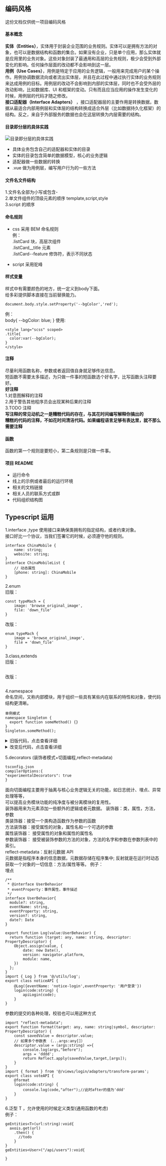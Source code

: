 ## 编码风格

这份文档仅供统一项目编码风格

#### 基本概念

**实体（Entities）**，实体用于封装企业范围的业务规则。实体可以是拥有方法的对象，也可以是数据结构和函数的集合。如果没有企业，只是单个应用，那么实体就是应用里的业务对象。这些对象封装了最通用和高层的业务规则，极少会受到外部变化的影响。任何操作层面的改动都不会影响到这一层。  
**用例（Use Cases）**，用例是特定于应用的业务逻辑，一般用来完成用户的某个操作。用例协调数据流向或者流出实体层，并且在此过程中通过执行实体的业务规则来达成用例的目标。用例层的改动不会影响到内部的实体层，同时也不会受外层的改动影响，比如数据库、UI 和框架的变动。只有而且应当应用的操作发生变化的时候，用例层的代码才随之修改。  
**接口适配器（Interface Adapters）** ，接口适配器层的主要作用是转换数据，数据从最适合内部用例层和实体层的结构转换成适合外层（比如数据持久化框架）的结构。反之，来自于外部服务的数据也会在这层转换为内层需要的结构。

#### 目录即分层的具体实践

![目录即分层的具体实践](https://github.com/nibilin33/frontend-blog/raw/master/press/guide/img/目录即分层.png)  
- 具体业务包含自己的适配器和实体的目录   
- 实体的目录包含简单的数据模型，核心的业务逻辑  
- 适配器做一些数据的转换        
- .vue 做为用例层，编写用户行为的一些方法      

#### 文件名文件结构

1.文件名全部为小写或包含-  
2.单文件组件的顶级元素的顺序 template,script,style  
3.script 的顺序

#### 命名规则

- css 采用 BEM 命名规则  
例：  
.listCard 块，高层次组件  
.listCard\_\_title 元素  
.listCard--feature 修饰符，表示不同状态    

- script 采用驼峰  

#### 样式变量  
样式中有需要颜色的地方，统一定义到body下面。  
给多彩提供脚本直接在当前替换能力。   
```
document.body.style.setProperty('--bgColor','red'); 
```     
例：  
body{
  --bgColor: blue;
} 
使用:  
```
<style lang="scss" scoped>
.title{
  color:var(--bgColor);
}
</style>
```
#### 注释

尽量利用函数名称，参数或者返回值自身就足够传达信息。  
短函数不需要太多描述，为只做一件事的短函数选个好名字，比写函数头注释要好。  
**好注释**  
1.对意图解释的注释  
2.用于警告其他程序员会出现某种后果的注释  
3.TODO 注释  
**写注释的常见动机之一是糟糕代码的存在，与其花时间编写解释你搞出的**  
**糟糕的代码的注释，不如花时间清洁代码。如果编程语言足够有表达里，就不那么需要注释**

#### 函数

函数的第一个规则是要短小，第二条规则是只做一件事。

#### 项目 README

- 运行命令
- 线上的示例或者最后的运行环境
- 相关的文档链接
- 相关人员的联系方式或群
- 代码组织结构图

## Typescript 运用

1.interface ,type
使用接口来确保类拥有的指定结构，或者约束对象。  
接口好比一个协议，当我们签署它的时候，必须遵守他的规则。

```
interface ChinaMobile {
    name: string;
    website: string;
}
interface ChinaMobileList {
    // 动态属性
    [phone: string]: ChinaMobile
}
```

2.enum  
旧版：

```
const typeMach = {
    image: 'browse_original_image',
    file: 'down_file'
}
```

改版：

```
enum typeMach {
    image = 'browse_original_image',
    file = 'down_file'
}
```

3.class,extends  
旧版：

```

```

改版：

```

```

4.namespace  
命名空间，又称内部模块，用于组织一些具有某些内在联系的特性和对象，使代码结构更清晰。

```
单例模式  
namespace Singleton {
  export function someMethod() {}
}
Singleton.someMethod();
```

<details>
  <summary>旧版代码，点击查看详细</summary>
  <pre>
  <code>
authLogin() {
let path = this.$route.path;
path = path.split('/ume')[1]
switch (path) {
    case '/extension':
        let platformExtension = new PlatformApi(function() {
            return new Promise((resolve, reject) => {
                resolve({
                    data: {
                        clientId: 'web-extension'
                    }
                })
            })
        }, extensionLogin);
        platformExtension.setRequestTimeOut(3000);
        platformExtension.login(this.$route.query.code).then(token => {
            this.refreshToken('extension');
            this.setUserId(token.userId);
            this.$router.push({ path: '/ume/web_extension' });
        }).catch((error) => {
            this.$router.push({ path: '/pcError/error', query: { type: 'web-extension', path: path, code: this.$route.query.code } })
        });
        break;
    case '/notice':
        let platformNotice = new PlatformApi(application, login);
        platformNotice.consoleLog("notice logining");
        platformNotice.setRequestTimeOut(3000);
        platformNotice.login(this.$route.query.code).then(token => {
            sessionStorage.setItem('notice', JSON.stringify(token));
            this.refreshToken('notice');
            this.setUserId(token.userId);
            platformNotice.consoleLog("notice login success:" + JSON.stringify(token));
            this.handleNotice();
        }).catch((error) => {
            platformNotice.consoleLog("notice login fail");
            this.$router.push({ path: '/pcError/error', query: { type: 'yealink-bulletin', path: path, code: this.$route.query.code } })
        });
        break;
    case '/meeting':
        let platformMeeting = new PlatformApi(getApplication, umeLogin);
        platformMeeting.consoleLog("meeting logining");
        platformMeeting.setRequestTimeOut(3000);
        platformMeeting.login(this.$route.query.code).then(res => {
            platformMeeting.consoleLog("meeting login success" + JSON.stringify(res));
            if (res.personal === null || typeof res.personal === "undefined") {
                this.$router.push({ path: '/pcError/error', query: { type: 'yealink-conference', path: path, code: this.$route.query.code } })
            } else {
                sessionStorage.personal = JSON.stringify({ personal: res.personal });
                this.refreshToken('meeting');
                this.handleReservation();
            }
        }).catch(res => {
            platformMeeting.consoleLog("meeting login fail");
            this.$router.push({ path: '/pcError/error', query: { type: 'yealink-conference', path: path, code: this.$route.query.code } })
            //this.$router.push('/uc/login')
        });
        break;
    case '/vote':
        let platformNoticeVote = new PlatformApi(applicationVote, loginVote);
        platformNoticeVote.consoleLog("vote logining");
        platformNoticeVote.setRequestTimeOut(3000);
        platformNoticeVote.login(this.$route.query.code).then(token => {
            sessionStorage.setItem('vote', JSON.stringify(token));
            this.refreshToken('vote');
            this.setUserId(token.userId);
            platformNoticeVote.consoleLog("vote login success:" + JSON.stringify(token));
            this.deleteLoading();
            console.log("votelist--------")
            if (this.$route.query.groupId) {
                this.$router.push({ path: '/vote/poll', query: { groupId: this.$route.query.groupId } });
            } else {
                this.$router.push({ path: '/vote/list', query: { id: this.$route.query.id } });
            }
        }).catch((error) => {
            platformNoticeVote.consoleLog("vote login failed");
            this.$router.push({ path: '/pcError/error', query: { type: 'yealink-vote', path: path, code: this.$route.query.code } })
        });
        break;
    case '/changePwd':
        let platformPwd = new PlatformApi(function() {
            return new Promise((resolve, reject) => {
                resolve({
                    data: {
                        clientId: 'yealink-pwdChange'
                    }
                })
            })
        }, pwdLogin);
        platformPwd.setRequestTimeOut(3000);
        platformPwd.login(this.$route.query.code).then(token => {
            this.$router.push({ path: '/changePassword', query: { fullJid: token.bareJid } });
        }).catch((error) => {
            this.$router.push({ path: '/pcError/error' })
        });
        break;
    case '/questionnaire':
        let platQuestion = new PlatformApi(applicationQuestion, questionLogin);
        platQuestion.setRequestTimeOut(3000);
        platQuestion.login(this.$route.query.code).then(token => {
            sessionStorage.setItem('questionnaire', JSON.stringify(token));
            this.refreshToken('questionnaire');
            this.setUserId(token.userId);
            platQuestion.consoleLog("questionnaire login success:" + JSON.stringify(token));
            this.$router.push({ path: '/question/list', query: { id: this.$route.query.id } });
        }).catch((error) => {
            platQuestion.consoleLog("questionnaire login failed");
            this.$router.push({ path: '/pcError/error', query: { type: 'yealink-questionnaire', path: path, code: this.$route.query.code } })
        });
        break;
    case '/forward':
        let platformForward = new PlatformApi(applicationForward, forwardLogin);
        platformForward.consoleLog("forward logining");
        platformForward.setRequestTimeOut(3000);
        platformForward.login(this.$route.query.code).then(token => {
            sessionStorage.setItem('forward', JSON.stringify(token));
            this.refreshToken('forward');
            this.setUserId(token.userId);
            platformForward.consoleLog("forward login success:" + JSON.stringify(token));
            this.deleteLoading();
            this.$router.push({ path: '/self/forward', query: { id: this.$route.query.id } });
        }).catch((error) => {
            platformForward.consoleLog("forward login failed");
            this.$router.push({ path: '/pcError/error', query: { type: 'yealink-forward', path: path, code: this.$route.query.code } })
        });
        break;
    case '/imessage':
        let platformIM = new PlatformApi(function() {
            return new Promise((resolve, reject) => {
                resolve({
                    data: {
                        clientId: 'yealink-smsgateway'
                    }
                })
            })
        }, imLogin);
        platformIM.setRequestTimeOut(3000);
        platformIM.login(this.$route.query.code).then(token => {
            sessionStorage.setItem('imessage', JSON.stringify(token));
            this.refreshToken('imessage');
            this.$router.push({ path: '/ume/self/imessage'});
        }).catch((error) => {
            this.$router.push({ path: '/pcError/error' })
        });
        break;
    default:
        console.error('type error');
        break;
}
    }
}
  </code> 
    </pre>
</details>
<details>
 <summary>改变后代码，点击查看详细</summary>
 利用策略者模式消除switch,if，利用namespace组织登录相关模块
 <pre>
 <code>
  authLogin() {
      const value = this.$route.path;
      const code =  this.$route.query.code;
      const instance = StrategyLogin.getLoginInstance(value);
      instance.login(code);
  },
 </code>
<code>
import * as app from '@/views/login/entity';
class StrategyLogin {
    static getLoginInstance(type:string) {
        return new app.login[`${type}`]();
    }
}
export default StrategyLogin;
 </code>
 <code>
import {noticeAPI} from './notice';
export namespace login {
    export class notice extends noticeAPI{
    }
}
 </code>
 </pre>
</details>

5.decorators (装饰者模式+切面编程,reflect-metadata)  
```
tsconfig.json
compilerOptions:{
"experimentalDecorators": true
}
```
面向切面编程主要用于抽离与核心业务逻辑无关的功能，如日志统计、埋点、异常处理等等，  
可以提高业务模块功能的纯净度与被分离模块的复用性。  
装饰器用来为元素添加一些额外的逻辑或者元数据。
装饰器：类，属性，方法，参数  
类装饰器：接受一个类构造函数作为参数的函数  
方法装饰器：接受属性的对象，属性名和一个可选的参数  
属性装饰器： 接受属性的对象和属性的属性名  
参数装饰器： 接受被装饰参数的方法的对象，方法的名字和参数在参数列表中的索引。  
reflect-metadata：反射元数据 API  
元数据是指程序本身的信息数据，元数据存储在程序集中;
反射就是在运行时动态获取一个对象的一切信息：方法/属性等等。
例子：       
埋点    
```
/**
 * @interface UserBehavior
 * eventProperty：事件属性，事件描述
 */
interface UserBehavior{
  module?: string,
  eventName: string,
  eventProperty: string,
  version?: string,
  date?: Date
}

export function Log(value:UserBehavior) {
  return function (target: any, name: string, descriptor: PropertyDescriptor) {
    Object.assign(value, {
        date: new Date(),
        version: navigator.platform,
        module: name,
    })
  };
}
import { Log } from '@/utils/log';
export class noticeAPI {
    @Log({eventName: 'notice-login',eventProperty: '用户登录'})
    login(code:string) {
        apiLogin(code);
    }
}
```
参数的提交的各种处理，校验也可以用这种方式    
```
import "reflect-metadata";
export function format(target: any, name: string|symbol, descriptor: PropertyDescriptor) {
    const savedValue = descriptor.value;
    // 如果多个参数表 （...args:any[]）
    descriptor.value = (args:string) =>{
        console.log(args,"before");
        args = 'dddd';
        return Reflect.apply(savedValue,target,[args]);
    }
}
import { format } from '@/views/login/adapters/transform-params';
export class voteAPI {
    @format
    login(code:string) {
        console.log(code,"after");//此时after的值为'ddd'
    }
}
```
6.泛型 T ，允许使用的时候定义类型(通用函数的考虑)  
例子：

```
geEntities<T>(url:string):void{
  axois.get(url)
    .then() {
      //todo
    }
}
geEntities<User>("/api/users"):void{

}
```
